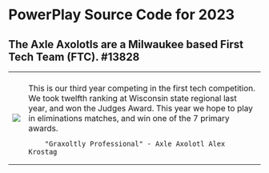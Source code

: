 # PowerPlay Source Code for 2023
## The Axle Axolotls are a Milwaukee based First Tech Team (FTC). #13828
<table>
  <tr>
    <td>
            <img src="https://user-images.githubusercontent.com/64339630/142298108-c8016318-a395-4e97-905b-0ed22e7263e8.png">
    </td>
    <td>
        <br>This is our third year competing in the first tech competition.  We took twelfth ranking at Wisconsin state regional last year, and won the Judges Award. This year we hope to play in eliminations matches, and win one of the 7 primary awards.
        
        "Graxoltly Professional" - Axle Axolotl Alex Krostag
  </tr>
  </table>
